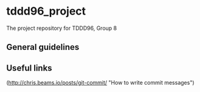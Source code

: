 # tddd96_project
The project repository for TDDD96, Group 8

## General guidelines

## Useful links

(http://chris.beams.io/posts/git-commit/ "How to write commit messages")
